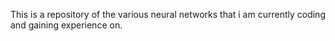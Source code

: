 This is a repository of the various neural networks that i am currently coding and gaining experience on. 
